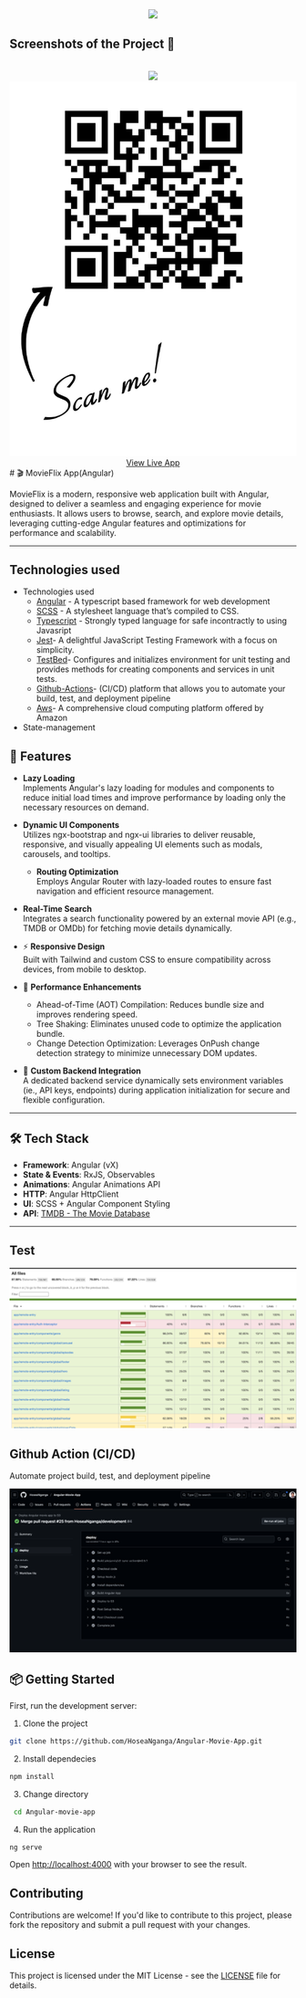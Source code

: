 <div align='center'><img src='https://i.pinimg.com/736x/41/fd/90/41fd908e2ca6d12b62bb206e137e76fc.jpg'/></div>

<h2>Screenshots of the Project 📸</h2>
<br>

<div align='center'>
<img src='./src/app/assets/images/webpage.png'/>

</div>
<div align='center'>
<img src='./src/app/assets/images/Angular_Movie_App-1024.jpeg'/>
<a href='http://angular-movie.s3-website.eu-north-1.amazonaws.com' target='_blank' > View Live App</a>
</div>
# 🎬 MovieFlix App(Angular)

MovieFlix is a modern, responsive web application built with Angular, designed to deliver a seamless and engaging experience for movie enthusiasts. It allows users to browse, search, and explore movie details, leveraging cutting-edge Angular features and optimizations for performance and scalability.

---

## Technologies used

- Technologies used
  - [Angular](https://angular.dev/overview) - A typescript based framework for web development
  - [SCSS](https://sass-lang.com/documentation/) - A stylesheet language that’s compiled to CSS.
  - [Typescript](https://www.typescriptlang.org/) - Strongly typed language for safe incontractly to using Javasript
  - [Jest](https://jestjs.io/)- A delightful JavaScript Testing Framework with a focus on simplicity.
  - [TestBed](https://angular.dev/api/core/testing/TestBed)- Configures and initializes environment for unit testing and provides methods for creating components and services in unit tests.
  - [Github-Actions](https://github.com/features/actions)-  (CI/CD) platform that allows you to automate your   build, test, and deployment pipeline
  - [Aws](https://aws.amazon.com/)- A comprehensive cloud computing platform offered by Amazon
- State-management

## 🚀 Features  

- **Lazy Loading**  
  Implements Angular's lazy loading for modules and components to reduce initial load times and improve performance by loading only the necessary resources on demand.

- **Dynamic UI Components**  
 Utilizes ngx-bootstrap and ngx-ui libraries to deliver reusable, responsive, and visually appealing UI elements such as modals, carousels, and tooltips.

  - **Routing Optimization**  
  Employs Angular Router with lazy-loaded routes to ensure fast navigation and efficient resource management.

- **Real-Time Search**  
  Integrates a search functionality powered by an external movie API (e.g., TMDB or OMDb) for fetching movie details dynamically.

- ⚡ **Responsive Design**  
  Built with Tailwind and custom CSS to ensure compatibility across devices, from mobile to desktop.

- 🎯 **Performance Enhancements**  
  - Ahead-of-Time (AOT) Compilation: Reduces bundle size and improves rendering speed.
  - Tree Shaking: Eliminates unused code to optimize the application bundle.
  - Change Detection Optimization: Leverages OnPush change detection strategy to minimize unnecessary DOM updates.

- 💫 **Custom Backend Integration**  
  A dedicated backend service dynamically sets environment variables (ie., API keys, endpoints) during application initialization for secure and flexible configuration.

---

## 🛠 Tech Stack

- **Framework**: Angular (vX)
- **State & Events**: RxJS, Observables
- **Animations**: Angular Animations API
- **HTTP**: Angular HttpClient
- **UI**: SCSS + Angular Component Styling
- **API**: [TMDB - The Movie Database](https://www.themoviedb.org/)

---

## Test

<img src="./src/app/assets/images/Screenshot 2025-06-03 at 08.45.57.png" width="600"/>

## Github Action (CI/CD)

Automate project build, test, and deployment pipeline

<img src="./src/app/assets/images/Screenshot 2025-06-03 at 08.52.18.png" width="900"/>

## 📦 Getting Started

First, run the development server:

1. Clone the project

```bash
git clone https://github.com/HoseaNganga/Angular-Movie-App.git
```

2. Install dependecies

```bash
npm install
```

3. Change directory

```bash
 cd Angular-movie-app
```

4. Run the application

```bash
ng serve
```

Open [http://localhost:4000](http://localhost:4000) with your browser to see the result.

## Contributing

Contributions are welcome! If you'd like to contribute to this project, please fork the repository and submit a pull request with your changes.

## License

This project is licensed under the MIT License - see the [LICENSE](./LICENSE) file for details.

